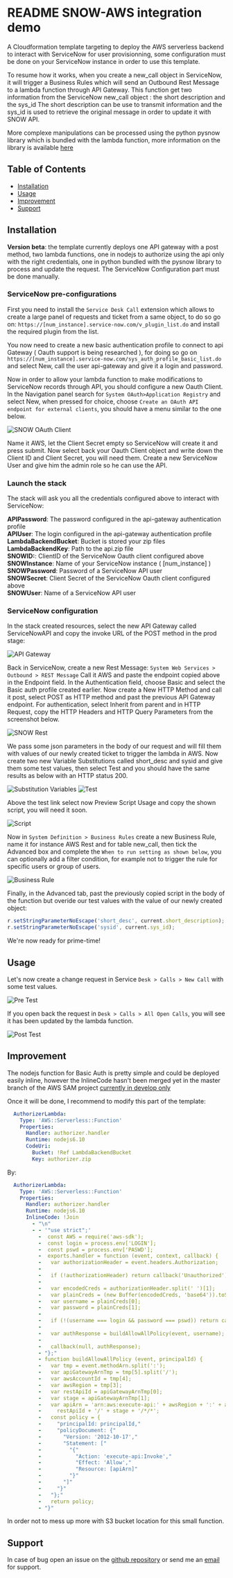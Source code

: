 # README SNOW-AWS integration demo

A Cloudformation template targeting to deploy the AWS serverless backend to interact with ServiceNow for user provisionning, some configuration must be done on your ServiceNow instance in order to use this template. 

To resume how it works, when you create a new_call object in ServiceNow, it will trigger a Business Rules which will send an Outbound Rest Message to a lambda function through API Gateway.
This function get two information from the ServiceNow new_call object : the short description and the sys_id
The short description can be use to transmit information and the sys_id is used to retrieve the original message in order to update it with SNOW API.

More complexe manipulations can be processed using the python pysnow library which is bundled with the lambda function, more information on the library is available [here](https://pysnow.readthedocs.io/en/latest/)

## Table of Contents

- [Installation](#installation)
- [Usage](#usage)
- [Improvement](#improvement)
- [Support](#support)

## Installation

**Version beta**: the template currently deploys one API gateway with a post method, two lambda functions, one in nodejs to authorize using the api only with the right credentials, one in python bundled with the pysnow library to process and update the request.
The ServiceNow Configuration part must be done manually.

### ServiceNow pre-configurations

First you need to install the `Service Desk Call` extension which allows to create a large panel of requests and ticket from a same object, to do so go on: `https://[num_instance].service-now.com/v_plugin_list.do` and install the required plugin from the list.

You now need to create a new basic authentication profile to connect to api Gateway ( Oauth support is being researched ), for doing so go on `https://[num_instance].service-now.com/sys_auth_profile_basic_list.do` and select New, call the user api-gateway and give it a login and password.

Now in order to allow your lambda function to make modifications to ServiceNow records through API, you should configure a new Oauth Client. In the Navigation panel search for `System OAuth>Application Registry` and select New, when pressed for choice, choose `Create an OAuth API endpoint for external clients`, you should have a menu similar to the one below.

![SNOW OAuth Client](img/Capture.PNG)

Name it AWS, let the Client Secret empty so ServiceNow will create it and press submit. Now select back your Oauth Client object and write down the Client ID and Client Secret, you will need them.
Create a new ServiceNow User and give him the admin role so he can use the API.

### Launch the stack

The stack will ask you all the credentials configured above to interact with ServiceNow:

**APIPassword**: The password configured in the api-gateway authentication profile  
**APIUser**: The login configured in the api-gateway authentication profile  
**LambdaBackendBucket**: Bucket is stored your zip files  
**LambdaBackendKey**: Path to the api.zip file  
**SNOWID:**: ClientID of the ServiceNow Oauth client configured above  
**SNOWInstance**: Name of your ServiceNow instance ( [num_instance] )  
**SNOWPassword**: Password of a ServiceNow API user  
**SNOWSecret**: Client Secret of the ServiceNow Oauth client configured above  
**SNOWUser**: Name of a ServiceNow API user  

### ServiceNow configuration

In the stack created resources, select the new API Gateway called ServiceNowAPI and copy the invoke URL of the POST method in the prod stage:

![API Gateway](img/api.PNG)

Back in ServiceNow, create a new Rest Message: `System Web Services > Outbound > REST Message`
Call it AWS and paste the endpoint copied above in the Endpoint field.
In the Authentication field, choose Basic and select the Basic auth profile created earlier.
Now create a New HTTP Method and call it post, select POST as HTTP method and past the previous API Gateway endpoint.
For authentication, select Inherit from parent and in HTTP Request, copy the HTTP Headers and HTTP Query Parameters from the screenshot below.

![SNOW Rest](img/snow.PNG)

We pass some json parameters in the body of our request and will fill them with values of our newly created ticket to trigger the lambda in AWS.
Now create two new Variable Substitutions called short_desc and sysid and give them some test values, then select Test and you should have the same results as below with an HTTP status 200.

![Substitution Variables](img/var.PNG) ![Test](img/test.PNG)

Above the test link select now Preview Script Usage and copy the shown script, you will need it soon.

![Script](img/script.PNG)

Now in `System Definition > Business Rules` create a new Business Rule, name it for instance AWS Rest and for table new_call, then tick the Advanced box and complete the `When to run setting as shown below`, you can optionally add a filter condition, for example not to trigger the rule for specific users or group of users.

![Business Rule](img/br.PNG)

Finally, in the Advanced tab, past the previously copied script in the body of the function but overide our test values with the value of our newly created object:

```javascript
r.setStringParameterNoEscape('short_desc', current.short_description);
r.setStringParameterNoEscape('sysid', current.sys_id);
```

We're now ready for prime-time!

## Usage

Let's now create a change request in Service `Desk > Calls > New Call` with some test values.

![Pre Test](img/pretest.PNG)

If you open back the request in `Desk > Calls > All Open Calls`, you will see it has been updated by the lambda function.

![Post Test](img/posttest.PNG)

## Improvement

The nodejs function for Basic Auth is pretty simple and could be deployed easily inline, however the InlineCode hasn't been merged yet in the master branch of the AWS SAM project [currently in develop only](https://github.com/awslabs/serverless-application-model/pull/447#issuecomment-413483722)

Once it will be done, I recommend to modify this part of the template:

```yaml
  AuthorizerLambda:
    Type: 'AWS::Serverless::Function'
    Properties:
      Handler: authorizer.handler
      Runtime: nodejs6.10
      CodeUri:
        Bucket: !Ref LambdaBackendBucket
        Key: authorizer.zip
```

By:

```yaml
  AuthorizerLambda:
    Type: 'AWS::Serverless::Function'
    Properties:
      Handler: authorizer.handler
      Runtime: nodejs6.10
      InlineCode: !Join
        - "\n"
        - - '"use strict";' 
          -  const AWS = require('aws-sdk');
          -  const login = process.env['LOGIN'];
          -  const pswd = process.env['PASWD'];
          -  exports.handler = function (event, context, callback) {
          -   var authorizationHeader = event.headers.Authorization;
          -
          -   if (!authorizationHeader) return callback('Unauthorized');
          -
          -   var encodedCreds = authorizationHeader.split(' ')[1];
          -   var plainCreds = (new Buffer(encodedCreds, 'base64')).toString().split(':');
          -   var username = plainCreds[0];
          -   var password = plainCreds[1];
          -
          -   if (!(username === login && password === pswd)) return callback ('Unauthorized');
          -
          -   var authResponse = buildAllowAllPolicy(event, username);
          -
          -   callback(null, authResponse);
          - "};"
          - function buildAllowAllPolicy (event, principalId) {
          -   var tmp = event.methodArn.split(':');
          -   var apiGatewayArnTmp = tmp[5].split('/');
          -   var awsAccountId = tmp[4];
          -   var awsRegion = tmp[3];
          -   var restApiId = apiGatewayArnTmp[0];
          -   var stage = apiGatewayArnTmp[1];
          -   var apiArn = 'arn:aws:execute-api:' + awsRegion + ':' + awsAccountId + ':' +
          -     restApiId + '/' + stage + '/*/*';
          -   const policy = {
          -     "principalId: principalId,"
          -     "policyDocument: {"
          -       "Version: '2012-10-17',"
          -       "Statement: ["
          -         "{"
          -           "Action: 'execute-api:Invoke',"
          -           "Effect: 'Allow',"
          -           "Resource: [apiArn]"
          -         "}"
          -       "]"
          -     "}"
          -   "};"
          -   return policy;
          - "}"
```
In order not to mess up more with S3 bucket location for this small function. 
 
## Support

In case of bug open an issue on the [github repository](https://github.com/Kharkovlanok/snow-aws-integration/issues) or send me an [email](mailto:webmaster@aristidebouix.cloud) for support.

